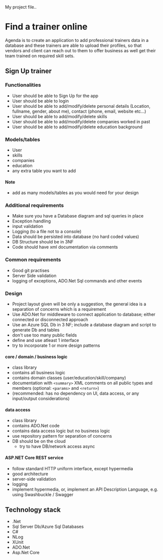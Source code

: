 My project file..

# Find a trainer online
Agenda is to create an application to add professional trainers data in a database and these trainers are able to upload their profiles, so that vendors and client can reach out to them to offer business as well get their team trained on required skill sets.
## Sign Up trainer
### Functionalities
- User should be able to Sign Up for the app
- User should be able to login
- User should be able to add/modify/delete personal details (Location, fullname, gender, about me), contact (phone, email, website etc...)
- User should be able to add/modify/delete skills 
- User should be able to add/modify/delete companies worked in past
- User should be able to add/modify/delete education background 

### Models/tables
- User
- skills
- companies 
- education
- any extra table you want to add
#### Note
- add as many models/tables as you would need for your design

### Additional requirements
- Make sure you have a Database diagram and sql queries in place
- Exception handling
- input validation
- Logging (to a file not to a console)
- Data should be persisted into database (no hard coded values)
- DB Structure should be in 3NF
- Code should have xml documentation via comments

### Common requirements
- Good git practises
- Server Side validation
- logging of exceptions, ADO.Net Sql commands and other events

### Design
- Project layout given will be only a suggestion, the general idea is a separation of concerns which is a requirement
- Use ADO.Net for middleware to connect application to database; either connected or disconnected approach
- Use an Azure SQL Db in 3 NF; include a database diagram and script to generate Db and tables
- don't use too many public fields
- define and use atleast 1 interface
- try to incorporate 1 or more design patterns

#### core / domain / business logic
* class library
* contains all business logic
* contains domain classes (user/education/skill/company)
* documentation with `<summary>` XML comments on all public types and members (optional: `<params>` and `<return>`)
* (recommended: has no dependency on UI, data access, or any input/output considerations)

#### data access
* class library
* contains ADO.Net code
* contains data access logic but no business logic
* use repository pattern for separation of concerns
* DB should be on the cloud
    * try to have DB/network access async

#### ASP.NET Core REST service
* follow standard HTTP uniform interface, except hypermedia
* good architecture
* server-side validation
* logging
* implement hypermedia, or, implement an API Description Language, e.g. using Swashbuckle / Swagger

## Technology stack 
- .Net
- Sql Server Db/Azure Sql Databases
- C#
- NLog
- XUnit
- ADO.Net
- Asp.Net Core
